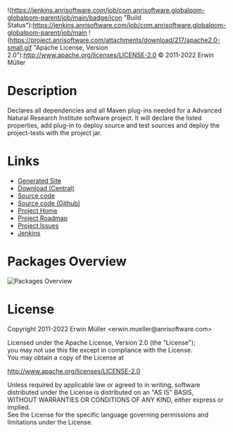 !(https://jenkins.anrisoftware.com/job/com.anrisoftware.globalpom-globalpom-parent/job/main/badge/icon "Build Status"):https://jenkins.anrisoftware.com/job/com.anrisoftware.globalpom-globalpom-parent/job/main
!(https://project.anrisoftware.com/attachments/download/217/apache2.0-small.gif "Apache License, Version 2.0"):http://www.apache.org/licenses/LICENSE-2.0
© 2011-2022 Erwin Müller

Description
===========

Declares all dependencies and all Maven plug-ins needed for a Advanced
Natural Research Institute software project. It will declare the listed
properties, add plug-in to deploy source and test sources and deploy the
project-tests with the project jar.

Links
=====

-   [Generated
    Site](https://javadoc.anrisoftware.com/com.anrisoftware.globalpom/globalpom-parent/4.6.2/)
-   [Download
    (Central)](https://search.maven.org/artifact/com.anrisoftware.globalpom/globalpom-parent/4.6.2/pom)
-   [Source
    code](https://gitea.anrisoftware.com/com.anrisoftware.globalpom/globalpom-parent)
-   [Source code (Github)](https://github.com/devent/globalpom-parent)
-   [Project Home](https://project.anrisoftware.com/projects/globalpom)
-   [Project
    Roadmap](https://project.anrisoftware.com/projects/globalpom/roadmap)
-   [Project
    Issues](https://project.anrisoftware.com/projects/globalpom/issues)
-   [Jenkins](https://jenkins.anrisoftware.com/job/com.anrisoftware.globalpom-globalpom-parent)

Packages Overview
=================

![Packages Overview](https://project.anrisoftware.com/attachments/download/447/packages.svg "Packages Overview")

License
=======

Copyright 2011-2022 Erwin Müller \<erwin.mueller\@anrisoftware.com\>

Licensed under the Apache License, Version 2.0 (the "License");\
you may not use this file except in compliance with the License.\
You may obtain a copy of the License at

<http://www.apache.org/licenses/LICENSE-2.0>

Unless required by applicable law or agreed to in writing, software\
distributed under the License is distributed on an "AS IS" BASIS,\
WITHOUT WARRANTIES OR CONDITIONS OF ANY KIND, either express or
implied.\
See the License for the specific language governing permissions and\
limitations under the License.
